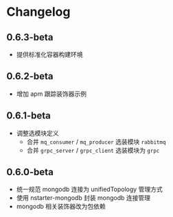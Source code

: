 # Changelog

## 0.6.3-beta

* 提供标准化容器构建环境

## 0.6.2-beta

* 增加 apm 跟踪装饰器示例

## 0.6.1-beta

* 调整选模块定义
  * 合并 `mq_consumer` / `mq_producer` 选装模块 `rabbitmq`
  * 合并 `grpc_server` / `grpc_client` 选装模块为 `grpc`

## 0.6.0-beta

* 统一规范 mongodb 连接为 unifiedTopology 管理方式
* 使用 nstarter-mongodb 封装 mongodb 连接管理
* mongodb 相关装饰器改为包依赖 
